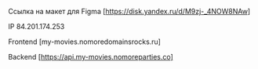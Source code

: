 Ссылка на макет для Figma [https://disk.yandex.ru/d/M9zj-_4NOW8NAw]

IP 84.201.174.253

Frontend [my-movies.nomoredomainsrocks.ru]

Backend [https://api.my-movies.nomoreparties.co]
